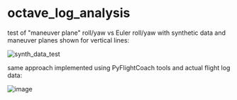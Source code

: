 # octave_log_analysis
test of "maneuver plane" roll/yaw vs Euler roll/yaw with synthetic data and maneuver planes shown for vertical lines:

![synth_data_test](https://user-images.githubusercontent.com/2300221/117580902-62525a00-b0b7-11eb-91c4-acb69d4d19d9.png)

same approach implemented using PyFlightCoach tools and actual flight log data:

![image](https://user-images.githubusercontent.com/2300221/117580993-b78e6b80-b0b7-11eb-810b-cc0284281789.png)
